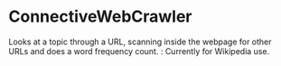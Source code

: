# ConnectiveWebCrawler
Looks at a topic through a URL, scanning inside the webpage for other URLs and does a word frequency count. : Currently for Wikipedia use.
